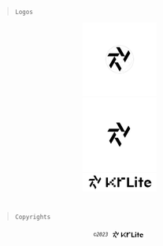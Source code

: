 > `Logos`

<div align="center">
  <!--SKETCH LOGO-->
  <picture>
    <source
      media="(prefers-color-scheme: dark)"
      srcset="https://github.com/KrLite/KrLite/blob/artwork/logo/dark/worlds-sketch.png?raw=true"
    />
    <img width="150" src="https://github.com/KrLite/KrLite/blob/artwork/logo/light/worlds-sketch.png?raw=true" />
  </picture>

  <br />

  <!--ICON LOGO-->
  <picture>
    <source
      media="(prefers-color-scheme: dark)"
      srcset="https://github.com/KrLite/KrLite/blob/artwork/logo/dark/worlds-pure.png?raw=true"
    />
    <img width="150" src="https://github.com/KrLite/KrLite/blob/artwork/logo/light/worlds-pure.png?raw=true" />
  </picture>

  <br />

  <!--TEXT LOGO-->
  <picture>
    <source
      media="(prefers-color-scheme: dark)"
      srcset="https://github.com/KrLite/KrLite/blob/artwork/logo/dark/worlds.png?raw=true"
    />
    <img width="150" src="https://github.com/KrLite/KrLite/blob/artwork/logo/light/worlds.png?raw=true" />
  </picture>
</div>

#

> `Copyrights`

###### <!--COPYRIGHT--> <p align="center"> <sup>`©️2023`</sup> <a href="https://github.com/KrLite"> <picture> <source media="(prefers-color-scheme: dark)" srcset="https://github.com/KrLite/KrLite/blob/artwork/logo/dark/worlds.png?raw=true"/> <img height="18" src="https://github.com/KrLite/KrLite/blob/artwork/logo/light/worlds.png?raw=true" /> </picture> </a> </p>

